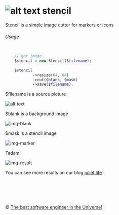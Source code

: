 ![alt text][stencil-logo] stencil
=============
[stencil-logo]: https://raw.github.com/metlinskyi/www.metlinskyi.com/master/php/stencil/images/logo.png "Marker's generator"

Stencil is a simple image cutter for markers or icons

###### Usage
```php

    // get image 
    $stencil = new Stencil($filename);
        
    $stencil
            ->resize(64, 64)
            ->cut($blank, $mask)
            ->save($filename);

```

$filename is a source picture

![alt text][img-src]

$blank is a background image

![img-blank]

$mask is a stencil image

![img-marker]

Tadam!

![img-result]

[img-src]: https://raw.github.com/metlinskyi/www.metlinskyi.com/master/php/stencil/images/src.jpg "Eiffel tower"

[img-blank]: https://raw.github.com/metlinskyi/www.metlinskyi.com/master/php/stencil/images/blank.png

[img-marker]: https://raw.github.com/metlinskyi/www.metlinskyi.com/master/php/stencil/images/mask.png

[img-result]: https://raw.github.com/metlinskyi/www.metlinskyi.com/master/php/stencil/images/result.png "Eiffel tower geo marker"

You can see more results on our blog [juliet.life](http://www.juliet.life/sitemap/) 

&nbsp;
============
&copy; [The best software engineer in the Universe!](http://metlinskyi.com/)
